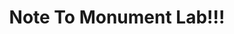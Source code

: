 ---
pid: PT276
title: Note To Monument Lab!!!
location_transcription: Monumentlab.muralarts.org Polaski Pier Park Allegheny + Delaware
  Ave
zipcode: '19134'
outside_phl: 
neighborhood: Port Richmond
age: '55'
age_range: 50-59
instagram: 
image_file_name: PT_276.jpg
proposal_transcription: Please indicate Polaski Pier Park accurately on your interactive
  map. It is such a great place. I wanted to see it on the map, but it's not even
  there. I also proposed a monument there.
topic: Environment
topic_summary: '0'
type: Space,Park
keywords_other: Polaski Pier Park
credit: Michael S
image_labels: 
twitter: 
facebook: 
permalink: "/monuments/pt276/"
layout: item-page
---